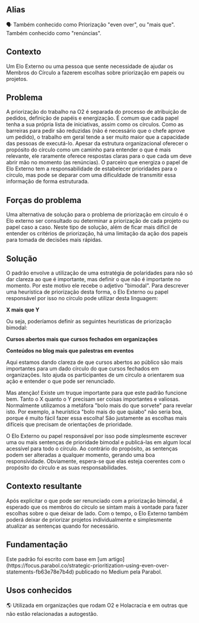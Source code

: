 ## Alias

<aside>
🗣 Também conhecido como
Priorização "even over", ou "mais que". Também conhecido como "renúncias".

</aside>

## Contexto

<aside>

Um Elo Externo ou uma pessoa que sente necessidade de ajudar os Membros do Círculo a fazerem escolhas sobre priorização em papeis ou projetos.

</aside>

## Problema

<aside>
A priorização do trabalho na O2 é separada do processo de atribuição de pedidos, definição de papéis e energização. É comum que cada papel tenha a sua própria lista de iniciativas, assim como os círculos. Como as barreiras para pedir são reduzidas (não é necessário que o chefe aprove um pedido), o trabalho em geral tende a ser muito maior que a capacidade das pessoas de executá-lo. Apesar da estrutura organizacional oferecer o propósito do círculo como um caminho para entender o que é mais relevante, ele raramente oferece respostas claras para o que cada um deve abrir mão no momento (as renúncias). O parceiro que energiza o papel de Elo Externo tem  a responsabilidade de estabelecer prioridades para o círculo, mas pode se deparar com uma dificuldade de transmitir essa informação de forma estruturada.

</aside>

## Forças do problema

<aside>

Uma alternativa de solução para o problema de priorização em circulo é o Elo externo ser consultado ou determinar a priorização de cada projeto ou papel caso a caso. Neste tipo de solução, além de ficar mais difícil de entender os critérios de priorização, há uma limitação da ação dos papeis para tomada de decisões mais rápidas.

</aside>



## Solução

<aside>

O padrão envolve a utilização de uma estratégia de polaridades para não só dar clareza ao que é importante, mas definir o que não é importante no momento. Por este motivo ele recebe o adjetivo "bimodal". Para descrever uma heurística de priorização desta forma, o Elo Externo ou papel responsável por isso no círculo pode utilizar desta linguagem:

**X mais que Y**

Ou seja, poderíamos definir as seguintes heurísticas de priorização bimodal:

**Cursos abertos mais que cursos fechados em organizações**

**Conteúdos no blog mais que palestras em eventos**

Aqui estamos dando clareza de que cursos abertos ao público são mais importantes para um dado círculo do que cursos fechados em organizações. Isto ajuda os participantes de um círculo a orientarem sua ação e entender o que pode ser renunciado.

Mas atenção! Existe um truque importante para que este padrão funcione bem. Tanto o X quanto o Y precisam ser coisas importantes e valiosas. Normalmente utilizamos a metáfora "bolo mais do que sorvete" para revelar isto. Por exemplo, a heurística "bolo mais do que quiabo" não seria boa, porque é muito fácil fazer essa escolha! São justamente as escolhas mais difíceis que precisam de orientações de prioridade.

O Elo Externo ou papel responsável por isso pode simplesmente escrever uma ou mais sentenças de prioridade bimodal e publicá-las em algum local acessível para todo o círculo. Ao contrário do propósito, as sentenças podem ser alteradas a qualquer momento, gerando uma boa responsividade. Obviamente, espera-se que elas esteja coerentes com o propósito do círculo e as suas responsabilidades.

</aside>

## Contexto resultante

<aside>

Após explicitar o que pode ser renunciado com a priorização bimodal, é esperado que os membros do círculo se sintam mais à vontade para fazer escolhas sobre o que deixar de lado. Com o tempo, o Elo Externo também poderá deixar de priorizar projetos individualmente e simplesmente atualizar as sentenças quando for necessário.

</aside>

## Fundamentação

<aside>
Este padrão foi escrito com base em [um artigo](https://focus.parabol.co/strategic-prioritization-using-even-over-statements-fb63e78e7b4d) publicado no Medium pela Parabol.

</aside>

## Usos conhecidos

<aside>
🌎 Utilizada em organizações que rodam O2 e Holacracia e em outras que não estão relacionadas a autogestão. 

</aside>
